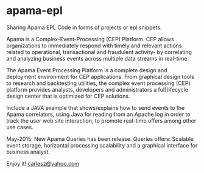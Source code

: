 apama-epl
=========

Sharing Apama EPL Code in forms of projects or epl snippets.

Apama is a Complex-Event-Processing (CEP) Platform. CEP allows organizations to immediately respond with timely and relevant actions related to operational, transactional and fraudulent activity- by correlating and analyzing business events across multiple data streams in real-time.

The Apama Event Processing Platform is a complete design and deployment environment for CEP applications. From graphical design tools to research and backtesting utilities, the complex event processing (CEP) platform provides analysts, developers and administrators a full lifecycle design center that is optimized for CEP solutions.

Include a JAVA example that shows/explains how to send events to the Apama correlators, using Java for reading from an Apache log in order to track the user web site interaction, to promote real-time offers among other use cases.

May-2015: New Apama Queries has been release. Queries offers: Scalable event storage, horizontal processing scalability and a graphical interface for business analyst. 

Enjoy it!
carlesz@yahoo.com
